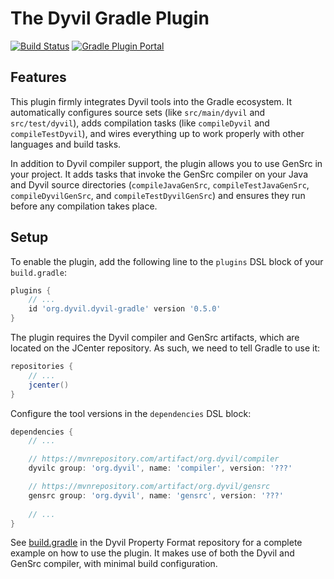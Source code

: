 # The Dyvil Gradle Plugin

[![Build Status](https://travis-ci.org/Dyvil/Dyvil-Gradle-Plugin.svg?branch=master)](https://travis-ci.org/Dyvil/Dyvil-Gradle-Plugin)
[![Gradle Plugin Portal](https://img.shields.io/maven-metadata/v/https/plugins.gradle.org/m2/org/dyvil/dyvil-gradle/org.dyvil.dyvil-gradle.gradle.plugin/maven-metadata.xml.svg?colorB=blue&label=Gradle%20Plugin%20Portal)](https://plugins.gradle.org/plugin/org.dyvil.dyvil-gradle)

## Features

This plugin firmly integrates Dyvil tools into the Gradle ecosystem.
It automatically configures source sets (like `src/main/dyvil` and `src/test/dyvil`),
adds compilation tasks (like `compileDyvil` and `compileTestDyvil`),
and wires everything up to work properly with other languages and build tasks.

In addition to Dyvil compiler support, the plugin allows you to use GenSrc in your project.
It adds tasks that invoke the GenSrc compiler on your Java and Dyvil source directories (`compileJavaGenSrc`, `compileTestJavaGenSrc`, `compileDyvilGenSrc`, and `compileTestDyvilGenSrc`) and ensures they run before any compilation takes place.

## Setup

To enable the plugin, add the following line to the `plugins` DSL block of your `build.gradle`:

```groovy
plugins {
	// ...
	id 'org.dyvil.dyvil-gradle' version '0.5.0'
}
```

The plugin requires the Dyvil compiler and GenSrc artifacts, which are located on the JCenter repository.
As such, we need to tell Gradle to use it:

```groovy
repositories {
	// ...
	jcenter()
}
```

Configure the tool versions in the `dependencies` DSL block:

```groovy
dependencies {
	// ...

	// https://mvnrepository.com/artifact/org.dyvil/compiler
	dyvilc group: 'org.dyvil', name: 'compiler', version: '???'

	// https://mvnrepository.com/artifact/org.dyvil/gensrc
	gensrc group: 'org.dyvil', name: 'gensrc', version: '???'
	
	// ...
}
```

See [build.gradle](https://github.com/Dyvil/Dyvil-Property-Format/blob/master/build.gradle) in the Dyvil Property Format repository for a complete example on how to use the plugin.
It makes use of both the Dyvil and GenSrc compiler, with minimal build configuration.

